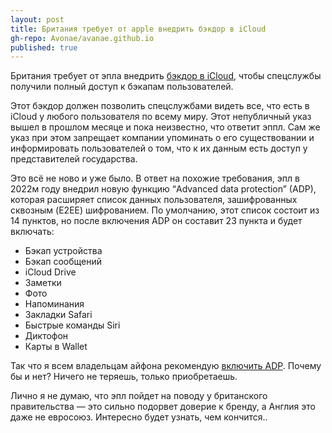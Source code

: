 ```yaml
---
layout: post
title: Британия требует от apple внедрить бэкдор в iCloud
gh-repo: Avonae/avanae.github.io
published: true
---
```


Британия требует от эпла внедрить [бэкдор в iCloud](https://archive.is/3Pp0U), чтобы спецслужбы получили полный доступ к бэкапам пользователей.

Этот бэкдор должен позволить спецслужбами видеть все, что есть в iCloud у любого пользователя по всему миру. Этот непубличный указ вышел в прошлом месяце и пока неизвестно, что ответит эппл. Сам же указ при этом запрещает компании упоминать о его существовании и информировать пользователей о том, что к их данным есть доступ у представителей государства.

Это всё не ново и уже было. В ответ на похожие требования, эпл в 2022м году внедрил новую функцию “Advanced data protection” (ADP), которая расширяет список данных пользователя, зашифрованных сквозным (E2EE) шифрованием. По умолчанию, этот список состоит из 14 пунктов, но после включения ADP он составит 23 пункта и будет включать:

- Бэкап устройства
- Бэкап сообщений
- iCloud Drive
- Заметки
- Фото
- Напоминания
- Закладки Safari
- Быстрые команды Siri
- Диктофон
- Карты в Wallet

Так что я всем владельцам айфона рекомендую [включить ADP](https://support.apple.com/ru-ru/108756). Почему бы и нет? Ничего не теряешь, только приобретаешь.

Лично я не думаю, что эпл пойдет на поводу у британского правительства — это сильно подорвет доверие к бренду, а Англия это даже не евросоюз. Интересно будет узнать, чем кончится..